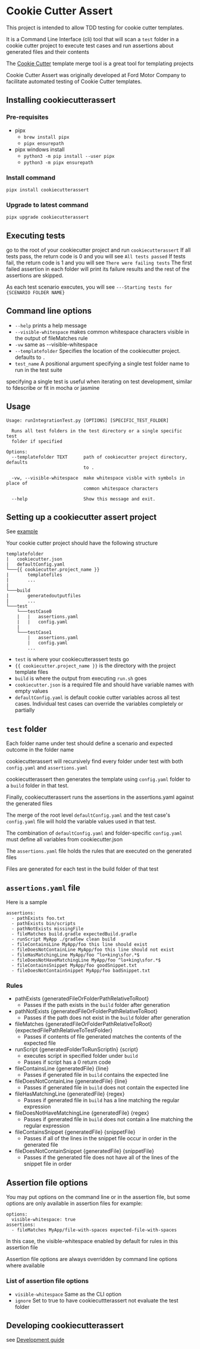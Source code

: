 # Cookie Cutter Assert
This project is intended to allow TDD testing for cookie cutter templates.

It is a Command Line Interface (cli) tool that will scan a `test` folder in a cookie cutter project to execute test cases and run assertions about generated files and their contents

The [Cookie Cutter](https://cookiecutter.readthedocs.io/) template merge tool is a great tool for templating projects

Cookie Cutter Assert was originally developed at Ford Motor Company to facilitate automated testing of Cookie Cutter templates.

## Installing cookiecutterassert

### Pre-requisites
* pipx
  * `brew install pipx`
  * `pipx ensurepath`
* pipx windows install
  * `python3 -m pip install --user pipx`
  * `python3 -m pipx ensurepath`

### Install command
`pipx install cookiecutterassert`

### Upgrade to latest command
`pipx upgrade cookiecutterassert`

## Executing tests
go to the root of your cookiecutter project and run `cookiecutterassert`
If all tests pass, the return code is 0 and you will see `All tests passed`
If tests fail, the return code is 1 and you will see `There were failing tests`
The first failed assertion in each folder will print its failure results and the rest of the assertions are skipped.

As each test scenario executes, you will see `---Starting tests for {SCENARIO FOLDER NAME}`


## Command line options
* `--help` prints a help message
* `--visible-whitespace` makes common whitespace characters visible in the output of fileMatches rule
* `-vw` same as --visible-whitespace
* `--templatefolder` Specifies the location of the cookiecutter project.  defaults to `.`
* `test_name` A positional argument specifying a single test folder name to run in the test suite

specifying a single test is useful when iterating on test development, similar to fdescribe or fit in mocha or jasmine

## Usage
```
Usage: runIntegrationTest.py [OPTIONS] [SPECIFIC_TEST_FOLDER]

  Runs all test folders in the test directory or a single specific test
  folder if specified

Options:
  --templatefolder TEXT      path of cookiecutter project directory, defaults
                             to .

  -vw, --visible-whitespace  make whitespace visble with symbols in place of
                             common whitespace characters

  --help                     Show this message and exit.
```

## Setting up a cookiecutter assert project
See [example](https://github.com/cookiecutterassert/cookiecutterassert-example)

Your cookie cutter project should have the following structure
```
templatefolder
|   cookiecutter.json
|   defaultConfig.yaml
└───{{ cookiecutter.project_name }}
|       templatefiles
|       ...
|
└───build
|       generatedoutputfiles
|       ...
└───test
    └───testCase0
    |   |   assertions.yaml
    |   |   config.yaml
    |
    └───testCase1
        |   assertions.yaml
        |   config.yaml
        ...
```
* `test` is where your cookiecutterassert tests go
* `{{ cookiecutter.project_name }}` is the directory with the project template files
* `build` is where the output from executing `run.sh` goes
* `cookiecutter.json` is a required file and should have variable names with empty values
* `defaultConfig.yaml` is default cookie cutter variables across all test cases.  Individual test cases can override the variables completely or partially

## `test` folder
Each folder name under test should define a scenario and expected outcome in the folder name

cookiecutterassert will recursively find every folder under test with both `config.yaml` and `assertions.yaml`

cookiecutterassert then generates the template using `config.yaml` folder to a `build` folder in that test.

Finally, cookiecutterassert runs the assertions in the assertions.yaml against the generated files

The merge of the root level `defaultConfig.yaml` and the test case's `config.yaml` file will hold the variable values used in that test.

The combination of `defaultConfig.yaml` and folder-specific `config.yaml` must define all variables from cookiecutter.json

The `assertions.yaml` file holds the rules that are executed on the generated files

Files are generated for each test in the build folder of that test

## `assertions.yaml` file
Here is a sample
```
assertions:
  - pathExists foo.txt
  - pathExists bin/scripts
  - pathNotExists missingFile
  - fileMatches build.gradle expectedBuild.gradle
  - runScript MyApp ./gradlew clean build
  - fileContainsLine MyApp/foo this line should exist
  - fileDoesNotContainLine MyApp/foo this line should not exist
  - fileHasMatchingLine MyApp/foo ^lo+king\sfor.*$
  - fileDoesNotHaveMatchingLine MyApp/foo ^lo+king\sfor.*$
  - fileContainsSnippet MyApp/foo goodSnippet.txt
  - fileDoesNotContainSnippet MyApp/foo badSnippet.txt
```

### Rules
* pathExists {generatedFileOrFolderPathRelativeToRoot}
  * Passes if the path exists in the `build` folder after generation
* pathNotExists {generatedFileOrFolderPathRelativeToRoot}
  * Passes if the path does not exist in the `build` folder after generation
* fileMatches {generatedFileOrFolderPathRelativeToRoot}  {expectedFilePathRelativeToTestFolder}
  * Passes if contents of file generated matches the contents of the expected file
* runScript {generatedFolderToRunScriptIn}  {script}
  * executes script in specified folder under `build`
  * Passes if script has a 0 return code
* fileContainsLine {generatedFile} {line}
  * Passes if generated file in `build` contains the expected line
* fileDoesNotContainLine {generatedFile} {line}
  * Passes if generated file in `build` does not contain the expected line
* fileHasMatchingLine {generatedFile} {regex}
  * Passes if generated file in `build` has a line matching the regular expression
* fileDoesNotHaveMatchingLine {generatedFile} {regex}
  * Passes if generated file in `build` does not contain a line matching the regular expression
* fileContainsSnippet {generatedFile} {snippetFile}
  * Passes if all of the lines in the snippet file occur in order in the generated file
* fileDoesNotContainSnippet {generatedFile} {snippetFile}
  * Passes if the generated file does not have all of the lines of the snippet file in order

## Assertion file options
You may put options on the command line or in the assertion file, but some options are only available in assertion files
for example:
```
options:
  visible-whitespace: true
assertions:
  - fileMatches MyApp/file-with-spaces expected-file-with-spaces
```
In this case, the visible-whitespace enabled by default for rules in this assertion file

Assertion file options are always overridden by command line options where available

### List of assertion file options
* `visible-whitespace` Same as the CLI option
* `ignore` Set to true to have cookiecuttterassert not evaluate the test folder


## Developing cookiecutterassert
see [Development guide](Development.md)
